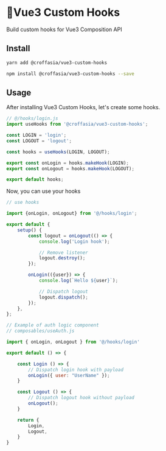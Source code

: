 # 💪Vue3 Custom Hooks

Build custom hooks for Vue3 Composition API

## Install

```sh
yarn add @croffasia/vue3-custom-hooks
```

```sh
npm install @croffasia/vue3-custom-hooks --save
```

## Usage

After installing Vue3 Custom Hooks, let's create some hooks.

```js
// @/hooks/login.js
import useHooks from '@croffasia/vue3-custom-hooks';

const LOGIN = 'login';
const LOGOUT = 'logout';

const hooks = useHooks(LOGIN, LOGOUT);

export const onLogin = hooks.makeHook(LOGIN);
export const onLogout = hooks.makeHook(LOGOUT);

export default hooks;
```

Now, you can use your hooks

```js
// use hooks

import {onLogin, onLogout} from '@/hooks/login';

export default {
	setup() {
		const logout = onLogout(() => {
			console.log('Login hook');

			// Remove listener
			logout.destroy();
		});

		onLogin(({user}) => {
			console.log(`Hello ${user}`);

			// Dispatch logout
			logout.dispatch();
		});
	},
};
```

```js
// Example of auth logic component
// composables/useAuth.js

import { onLogin, onLogout } from '@/hooks/login'

export default () => {

    const Login () => {
        // Dispatch login hook with payload
        onLogin({ user: "UserName" });
    }

    const Logout () => {
        // Dispatch logout hook without payload
        onLogout();
    }

    return {
        Login,
        Logout,
    }
}
```
